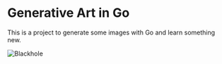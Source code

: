 # Generative Art in Go

This is a project to generate some images with Go and learn something new.

![Blackhole](outputs/blackhole.gif)
